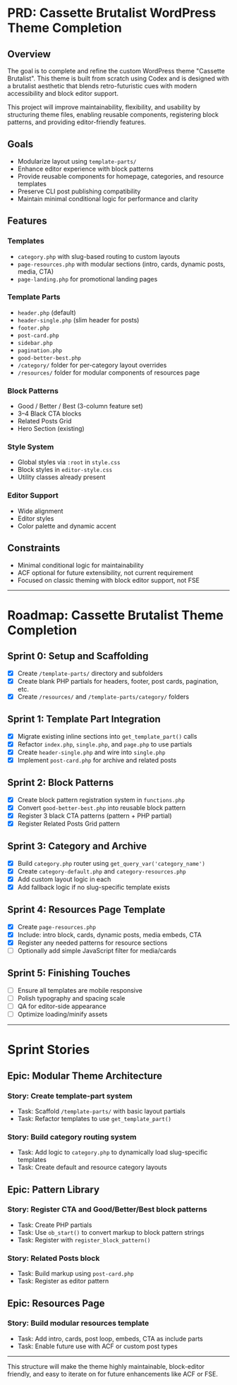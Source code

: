 # PRD: Cassette Brutalist WordPress Theme Completion

## Overview

The goal is to complete and refine the custom WordPress theme "Cassette Brutalist". This theme is built from scratch using Codex and is designed with a brutalist aesthetic that blends retro-futuristic cues with modern accessibility and block editor support.

This project will improve maintainability, flexibility, and usability by structuring theme files, enabling reusable components, registering block patterns, and providing editor-friendly features.

## Goals

* Modularize layout using `template-parts/`
* Enhance editor experience with block patterns
* Provide reusable components for homepage, categories, and resource templates
* Preserve CLI post publishing compatibility
* Maintain minimal conditional logic for performance and clarity

## Features

### Templates

* `category.php` with slug-based routing to custom layouts
* `page-resources.php` with modular sections (intro, cards, dynamic posts, media, CTA)
* `page-landing.php` for promotional landing pages

### Template Parts

* `header.php` (default)
* `header-single.php` (slim header for posts)
* `footer.php`
* `post-card.php`
* `sidebar.php`
* `pagination.php`
* `good-better-best.php`
* `/category/` folder for per-category layout overrides
* `/resources/` folder for modular components of resources page

### Block Patterns

* Good / Better / Best (3-column feature set)
* 3–4 Black CTA blocks
* Related Posts Grid
* Hero Section (existing)

### Style System

* Global styles via `:root` in `style.css`
* Block styles in `editor-style.css`
* Utility classes already present

### Editor Support

* Wide alignment
* Editor styles
* Color palette and dynamic accent

## Constraints

* Minimal conditional logic for maintainability
* ACF optional for future extensibility, not current requirement
* Focused on classic theming with block editor support, not FSE

---

# Roadmap: Cassette Brutalist Theme Completion

## Sprint 0: Setup and Scaffolding

* [x] Create `/template-parts/` directory and subfolders
* [x] Create blank PHP partials for headers, footer, post cards, pagination, etc.
* [x] Create `/resources/` and `/template-parts/category/` folders

## Sprint 1: Template Part Integration

* [x] Migrate existing inline sections into `get_template_part()` calls
* [x] Refactor `index.php`, `single.php`, and `page.php` to use partials
* [x] Create `header-single.php` and wire into `single.php`
* [x] Implement `post-card.php` for archive and related posts

## Sprint 2: Block Patterns

* [x] Create block pattern registration system in `functions.php`
* [x] Convert `good-better-best.php` into reusable block pattern
* [x] Register 3 black CTA patterns (pattern + PHP partial)
* [x] Register Related Posts Grid pattern

## Sprint 3: Category and Archive

* [x] Build `category.php` router using `get_query_var('category_name')`
* [x] Create `category-default.php` and `category-resources.php`
* [x] Add custom layout logic in each
* [x] Add fallback logic if no slug-specific template exists

## Sprint 4: Resources Page Template

* [x] Create `page-resources.php`
* [x] Include: intro block, cards, dynamic posts, media embeds, CTA
* [x] Register any needed patterns for resource sections
* [ ] Optionally add simple JavaScript filter for media/cards

## Sprint 5: Finishing Touches

* [ ] Ensure all templates are mobile responsive
* [ ] Polish typography and spacing scale
* [ ] QA for editor-side appearance
* [ ] Optimize loading/minify assets

---

# Sprint Stories

## Epic: Modular Theme Architecture

### Story: Create template-part system

* Task: Scaffold `/template-parts/` with basic layout partials
* Task: Refactor templates to use `get_template_part()`

### Story: Build category routing system

* Task: Add logic to `category.php` to dynamically load slug-specific templates
* Task: Create default and resource category layouts

## Epic: Pattern Library

### Story: Register CTA and Good/Better/Best block patterns

* Task: Create PHP partials
* Task: Use `ob_start()` to convert markup to block pattern strings
* Task: Register with `register_block_pattern()`

### Story: Related Posts block

* Task: Build markup using `post-card.php`
* Task: Register as editor pattern

## Epic: Resources Page

### Story: Build modular resources template

* Task: Add intro, cards, post loop, embeds, CTA as include parts
* Task: Enable future use with ACF or custom post types

---

This structure will make the theme highly maintainable, block-editor friendly, and easy to iterate on for future enhancements like ACF or FSE.
